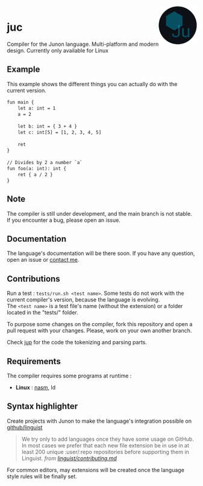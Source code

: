 <img src="https://raw.githubusercontent.com/junon-corp/jur/main/assets/logo_circle.png" align="right" width="20%" alt="Junon logo" />

# juc
Compiler for the Junon language. Multi-platform and modern design. Currently only available for Linux

## Example
This example shows the different things you can actually do with the current version.
```junon
fun main {
    let a: int = 1
    a = 2

    let b: int = { 3 + 4 }
    let c: int[5] = [1, 2, 3, 4, 5]

    ret
}

// Divides by 2 a number `a`
fun foo(a: int): int {
    ret { a / 2 }
}
```

## Note
The compiler is still under development, and the main branch is not stable. If you encounter a bug, please open an issue.

## Documentation
The language's documentation will be there soon. If you have any question, open an issue or [contact me](mailto:antonherault@gmail.com).

## Contributions
Run a test : `tests/run.sh <test name>`. Some tests do not work with the current compiler's version, because the language is evolving. \
The `<test name>` is a test file's name (without the extension) or a folder located in the "tests/" folder.

To purpose some changes on the compiler, fork this repository and open a pull request with your changes. Please, work on your own another branch.

Check [jup](https://github.com/junon-corp/jup) for the code the tokenizing and parsing parts.

## Requirements
The compiler requires some programs at runtime : 

- **Linux** : [nasm](https://www.nasm.us/), ld

## Syntax highlighter
Create projects with Junon to make the language's integration possible on [github/linguist](https://github.com/github/linguist)

> We try only to add languages once they have some usage on GitHub. In most cases we prefer that each new file extension be in use in at least 200 unique :user/:repo repositories before supporting them in Linguist.
*from [linguist/contributing.md](https://github.com/github/linguist/blob/master/CONTRIBUTING.md#Adding-a-language)*

For common editors, may extensions will be created once the language style rules will be finally set. 
